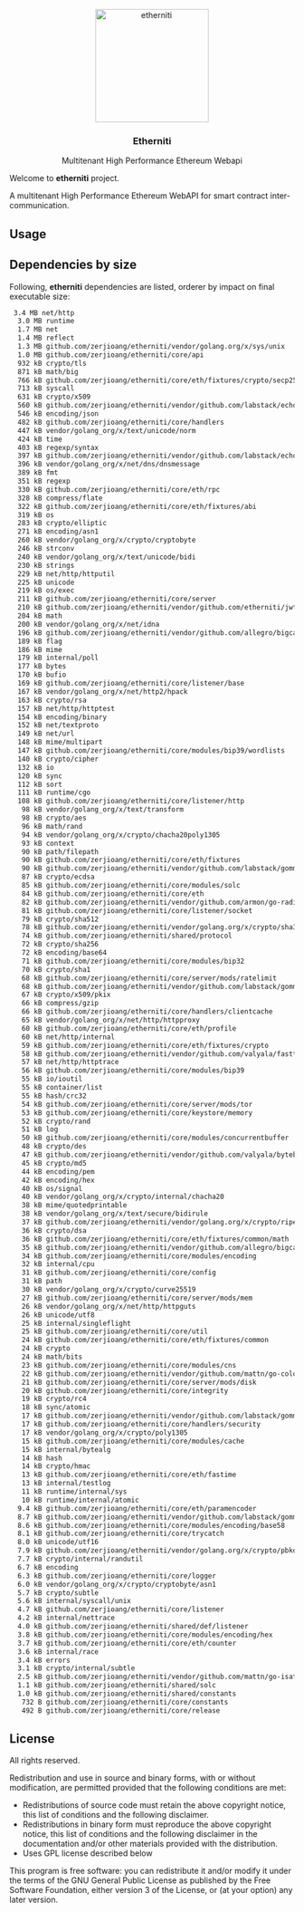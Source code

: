 <p align="center">
  <img style="text-align:center;" width="200px" src="https://upload.wikimedia.org/wikipedia/commons/thumb/0/05/Ethereum_logo_2014.svg/2000px-Ethereum_logo_2014.svg.png" alt="etherniti" />
  <h3 align="center"><b>Etherniti</b></h3>
  <p align="center">Multitenant High Performance Ethereum Webapi</p>
</p>

Welcome to **etherniti** project.

A multitenant High Performance Ethereum WebAPI for smart contract inter-communication.

## Usage

## Dependencies by size

Following, **etherniti** dependencies are listed, orderer by impact on final executable size:

```bash
 3.4 MB net/http
  3.0 MB runtime
  1.7 MB net
  1.4 MB reflect
  1.3 MB github.com/zerjioang/etherniti/vendor/golang.org/x/sys/unix
  1.0 MB github.com/zerjioang/etherniti/core/api
  932 kB crypto/tls
  871 kB math/big
  766 kB github.com/zerjioang/etherniti/core/eth/fixtures/crypto/secp256k1
  713 kB syscall
  631 kB crypto/x509
  560 kB github.com/zerjioang/etherniti/vendor/github.com/labstack/echo
  546 kB encoding/json
  482 kB github.com/zerjioang/etherniti/core/handlers
  447 kB vendor/golang_org/x/text/unicode/norm
  424 kB time
  403 kB regexp/syntax
  397 kB github.com/zerjioang/etherniti/vendor/github.com/labstack/echo/middleware
  396 kB vendor/golang_org/x/net/dns/dnsmessage
  389 kB fmt
  351 kB regexp
  330 kB github.com/zerjioang/etherniti/core/eth/rpc
  328 kB compress/flate
  322 kB github.com/zerjioang/etherniti/core/eth/fixtures/abi
  319 kB os
  283 kB crypto/elliptic
  271 kB encoding/asn1
  260 kB vendor/golang_org/x/crypto/cryptobyte
  246 kB strconv
  240 kB vendor/golang_org/x/text/unicode/bidi
  230 kB strings
  229 kB net/http/httputil
  225 kB unicode
  219 kB os/exec
  211 kB github.com/zerjioang/etherniti/core/server
  210 kB github.com/zerjioang/etherniti/vendor/github.com/etherniti/jwt-go
  204 kB math
  200 kB vendor/golang_org/x/net/idna
  196 kB github.com/zerjioang/etherniti/vendor/github.com/allegro/bigcache
  189 kB flag
  186 kB mime
  179 kB internal/poll
  177 kB bytes
  170 kB bufio
  169 kB github.com/zerjioang/etherniti/core/listener/base
  167 kB vendor/golang_org/x/net/http2/hpack
  163 kB crypto/rsa
  157 kB net/http/httptest
  154 kB encoding/binary
  152 kB net/textproto
  149 kB net/url
  148 kB mime/multipart
  147 kB github.com/zerjioang/etherniti/core/modules/bip39/wordlists
  140 kB crypto/cipher
  132 kB io
  120 kB sync
  112 kB sort
  111 kB runtime/cgo
  108 kB github.com/zerjioang/etherniti/core/listener/http
   98 kB vendor/golang_org/x/text/transform
   98 kB crypto/aes
   96 kB math/rand
   94 kB vendor/golang_org/x/crypto/chacha20poly1305
   93 kB context
   90 kB path/filepath
   90 kB github.com/zerjioang/etherniti/core/eth/fixtures
   90 kB github.com/zerjioang/etherniti/vendor/github.com/labstack/gommon/log
   87 kB crypto/ecdsa
   85 kB github.com/zerjioang/etherniti/core/modules/solc
   84 kB github.com/zerjioang/etherniti/core/eth
   82 kB github.com/zerjioang/etherniti/vendor/github.com/armon/go-radix
   81 kB github.com/zerjioang/etherniti/core/listener/socket
   79 kB crypto/sha512
   78 kB github.com/zerjioang/etherniti/vendor/golang.org/x/crypto/sha3
   74 kB github.com/zerjioang/etherniti/shared/protocol
   72 kB crypto/sha256
   72 kB encoding/base64
   71 kB github.com/zerjioang/etherniti/core/modules/bip32
   70 kB crypto/sha1
   68 kB github.com/zerjioang/etherniti/core/server/mods/ratelimit
   68 kB github.com/zerjioang/etherniti/vendor/github.com/labstack/gommon/color
   67 kB crypto/x509/pkix
   66 kB compress/gzip
   66 kB github.com/zerjioang/etherniti/core/handlers/clientcache
   65 kB vendor/golang_org/x/net/http/httpproxy
   60 kB github.com/zerjioang/etherniti/core/eth/profile
   60 kB net/http/internal
   59 kB github.com/zerjioang/etherniti/core/eth/fixtures/crypto
   58 kB github.com/zerjioang/etherniti/vendor/github.com/valyala/fasttemplate
   57 kB net/http/httptrace
   56 kB github.com/zerjioang/etherniti/core/modules/bip39
   55 kB io/ioutil
   55 kB container/list
   55 kB hash/crc32
   54 kB github.com/zerjioang/etherniti/core/server/mods/tor
   53 kB github.com/zerjioang/etherniti/core/keystore/memory
   52 kB crypto/rand
   51 kB log
   50 kB github.com/zerjioang/etherniti/core/modules/concurrentbuffer
   48 kB crypto/des
   47 kB github.com/zerjioang/etherniti/vendor/github.com/valyala/bytebufferpool
   45 kB crypto/md5
   44 kB encoding/pem
   42 kB encoding/hex
   40 kB os/signal
   40 kB vendor/golang_org/x/crypto/internal/chacha20
   38 kB mime/quotedprintable
   38 kB vendor/golang_org/x/text/secure/bidirule
   37 kB github.com/zerjioang/etherniti/vendor/golang.org/x/crypto/ripemd160
   36 kB crypto/dsa
   36 kB github.com/zerjioang/etherniti/core/eth/fixtures/common/math
   35 kB github.com/zerjioang/etherniti/vendor/github.com/allegro/bigcache/queue
   34 kB github.com/zerjioang/etherniti/core/modules/encoding
   32 kB internal/cpu
   31 kB github.com/zerjioang/etherniti/core/config
   31 kB path
   30 kB vendor/golang_org/x/crypto/curve25519
   27 kB github.com/zerjioang/etherniti/core/server/mods/mem
   26 kB vendor/golang_org/x/net/http/httpguts
   26 kB unicode/utf8
   25 kB internal/singleflight
   25 kB github.com/zerjioang/etherniti/core/util
   24 kB github.com/zerjioang/etherniti/core/eth/fixtures/common
   24 kB crypto
   24 kB math/bits
   23 kB github.com/zerjioang/etherniti/core/modules/cns
   22 kB github.com/zerjioang/etherniti/vendor/github.com/mattn/go-colorable
   21 kB github.com/zerjioang/etherniti/core/server/mods/disk
   20 kB github.com/zerjioang/etherniti/core/integrity
   19 kB crypto/rc4
   18 kB sync/atomic
   17 kB github.com/zerjioang/etherniti/vendor/github.com/labstack/gommon/bytes
   17 kB github.com/zerjioang/etherniti/core/handlers/security
   17 kB vendor/golang_org/x/crypto/poly1305
   15 kB github.com/zerjioang/etherniti/core/modules/cache
   15 kB internal/bytealg
   14 kB hash
   14 kB crypto/hmac
   13 kB github.com/zerjioang/etherniti/core/eth/fastime
   13 kB internal/testlog
   11 kB runtime/internal/sys
   10 kB runtime/internal/atomic
  9.4 kB github.com/zerjioang/etherniti/core/eth/paramencoder
  8.7 kB github.com/zerjioang/etherniti/vendor/github.com/labstack/gommon/random
  8.6 kB github.com/zerjioang/etherniti/core/modules/encoding/base58
  8.1 kB github.com/zerjioang/etherniti/core/trycatch
  8.0 kB unicode/utf16
  7.9 kB github.com/zerjioang/etherniti/vendor/golang.org/x/crypto/pbkdf2
  7.7 kB crypto/internal/randutil
  6.7 kB encoding
  6.3 kB github.com/zerjioang/etherniti/core/logger
  6.0 kB vendor/golang_org/x/crypto/cryptobyte/asn1
  5.7 kB crypto/subtle
  5.6 kB internal/syscall/unix
  4.7 kB github.com/zerjioang/etherniti/core/listener
  4.2 kB internal/nettrace
  4.0 kB github.com/zerjioang/etherniti/shared/def/listener
  3.8 kB github.com/zerjioang/etherniti/core/modules/encoding/hex
  3.7 kB github.com/zerjioang/etherniti/core/eth/counter
  3.6 kB internal/race
  3.4 kB errors
  3.1 kB crypto/internal/subtle
  2.5 kB github.com/zerjioang/etherniti/vendor/github.com/mattn/go-isatty
  1.1 kB github.com/zerjioang/etherniti/shared/solc
  1.0 kB github.com/zerjioang/etherniti/shared/constants
   732 B github.com/zerjioang/etherniti/core/constants
   492 B github.com/zerjioang/etherniti/core/release
```

## License

All rights reserved.

Redistribution and use in source and binary forms, with or without modification, are permitted provided that the following conditions are met:

 * Redistributions of source code must retain the above copyright notice, this list of conditions and the following disclaimer.
 * Redistributions in binary form must reproduce the above copyright notice, this list of conditions and the following disclaimer in the documentation and/or other materials provided with the distribution.
 * Uses GPL license described below

This program is free software: you can redistribute it and/or modify it under the terms of the GNU General Public License as published by the Free Software Foundation, either version 3 of the License, or (at your option) any later version.
